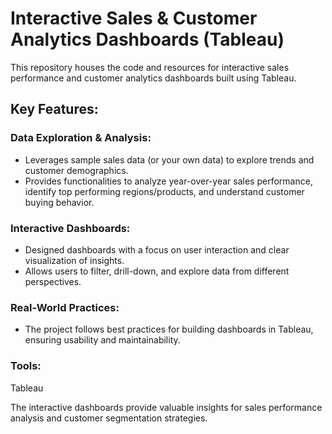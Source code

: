 # Interactive Sales & Customer Analytics Dashboards (Tableau)

This repository houses the code and resources for interactive sales performance and customer analytics dashboards built using Tableau.

## Key Features:

### Data Exploration & Analysis:
- Leverages sample sales data (or your own data) to explore trends and customer demographics.
- Provides functionalities to analyze year-over-year sales performance, identify top performing regions/products, and understand customer buying behavior.

### Interactive Dashboards:
- Designed dashboards with a focus on user interaction and clear visualization of insights.
- Allows users to filter, drill-down, and explore data from different perspectives.

### Real-World Practices:
- The project follows best practices for building dashboards in Tableau, ensuring usability and maintainability.

### Tools:
Tableau

The interactive dashboards provide valuable insights for sales performance analysis and customer segmentation strategies.
